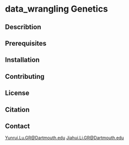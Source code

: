 # data_wrangling Genetics

## Describtion

## Prerequisites

## Installation

## Contributing

## License

## Citation

## Contact
Yunrui.Lu.GR@Dartmouth.edu
Jiahui.Li.GR@Dartmouth.edu
